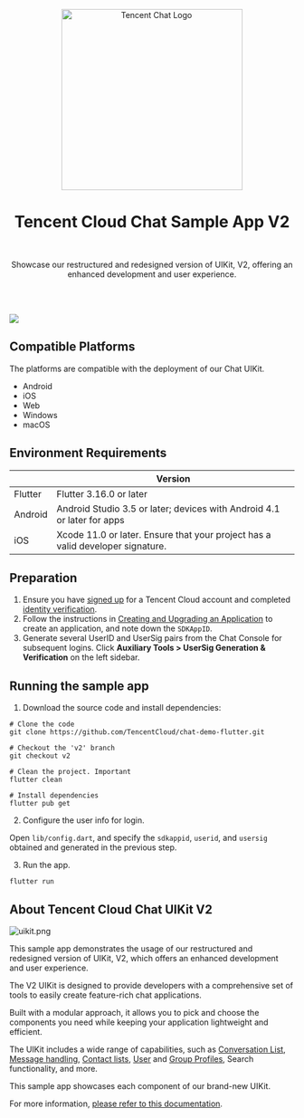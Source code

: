 <p align="center">
  <a href="https://www.tencentcloud.com/products/im?from=pub">
    <img src="https://qcloudimg.tencent-cloud.cn/raw/429a2f58678a1f5b150c6ae04aa0b569.png" width="320px" alt="Tencent Chat Logo" />
  </a>
</p>

<h1 align="center">Tencent Cloud Chat Sample App V2</h1>

<br>

<p align="center">
  Showcase our restructured and redesigned version of UIKit, V2, offering an enhanced development and user experience.
</p>

<br>

<br>

![](https://qcloudimg.tencent-cloud.cn/raw/193ec650f17da6bb33edf5df5d978091.png)

## Compatible Platforms

The platforms are compatible with the deployment of our Chat UIKit.

- Android
- iOS
- Web
- Windows
- macOS

## Environment Requirements

|   | Version                                                                        |
|---------|--------------------------------------------------------------------------------|
| Flutter | Flutter 3.16.0 or later                                                        |
| Android | Android Studio 3.5 or later; devices with Android 4.1 or later for apps        |
| iOS | Xcode 11.0 or later. Ensure that your project has a valid developer signature. |

## Preparation

1. Ensure you have [signed up](https://intl.cloud.tencent.com/document/product/378/17985) for a Tencent Cloud account and completed [identity verification](https://intl.cloud.tencent.com/document/product/378/3629).
2. Follow the instructions in [Creating and Upgrading an Application](https://intl.cloud.tencent.com/document/product/1047/34577) to create an application, and note down the `SDKAppID`.
3. Generate several UserID and UserSig pairs from the Chat Console for subsequent logins. Click **Auxiliary Tools > UserSig Generation & Verification** on the left sidebar.

## Running the sample app

1. Download the source code and install dependencies:

```shell
# Clone the code
git clone https://github.com/TencentCloud/chat-demo-flutter.git

# Checkout the 'v2' branch
git checkout v2

# Clean the project. Important
flutter clean

# Install dependencies
flutter pub get
```

2. Configure the user info for login.

Open `lib/config.dart`, and specify the `sdkappid`, `userid`, and `usersig` obtained and generated in the previous step.

3. Run the app.

```shell
flutter run
```

## About Tencent Cloud Chat UIKit V2

![uikit.png](https://comm.qq.com/im/static-files/uikit.jpg)

This sample app demonstrates the usage of our restructured and redesigned version of UIKit, V2, which offers an enhanced development and user experience.

The V2 UIKit is designed to provide developers with a comprehensive set of tools to easily create feature-rich chat applications.

Built with a modular approach, it allows you to pick and choose the components you need while keeping your application lightweight and efficient.

The UIKit includes a wide range of capabilities, such as [Conversation List](https://pub.dev/packages/tencent_cloud_chat_conversation), [Message handling](https://pub.dev/packages/tencent_cloud_chat_message),
[Contact lists](https://pub.dev/packages/tencent_cloud_chat_contact), [User](https://pub.dev/packages/tencent_cloud_chat_user_profile) and [Group Profiles](https://pub.dev/packages/tencent_cloud_chat_group_profile), Search functionality, and more.

This sample app showcases each component of our brand-new UIKit.

For more information, [please refer to this documentation](https://www.tencentcloud.com/document/product/1047/58585).
